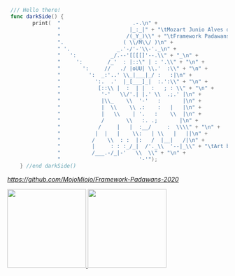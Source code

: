 ```swift
 /// Hello there!
 func darkSide() {
        print(  "                       .-.\n" +
                "                      |_:_|" + "\tMozart Junio Alves de Sousa\n" +
                "                     /(_Y_)\\" + "\tFramework Padawans  -  2020\n" +
                ".                   ( \\/M\\/ )\n" +
                " '.               _.'-/'-'\\-'._\n" +
                "   ':           _/.--'[[[[]'--.\\" + "_\n" +
                "     ':        /_'  : |::\" | : '.\\" + "\n" +
                "       ':     //   ./ |oUU| \\.'  :\\" + "\n" +
                "         ':  _:'..' \\_|___|_/ :   :|\n" +
                "           ':.  .'  |_[___]_|  :.':\\" + "\n" +
                "            [::\\ |  :  | |  :   ; : \\" + "\n" +
                "             '-'   \\/'.| |.' \\  .;.' |\n" +
                "             |\\_    \\  '-'   :       |\n" +
                "             |  \\    \\ .:    :   |   |\n" +
                "             |   \\    | '.   :    \\  |\n" +
                "             /       \\   :. .;       |\n" +
                "            /     |   |  :__/     :  \\\\" + "\n" +
                "           |  |   |    \\:   | \\   |   ||\n" +
                "          /    \\  : :  |:   /  |__|   /|\n" +
                "          |     : : :_/_|  /'._\\  '--|_\\" + "\tArt by Shanaka Dias - https://www.asciiart.eu/movies/star-wars" + "\n" +
                "          /___.-/_|-'   \\  \\" + "\n" +
                "                         '-'");
    } //end darkSide()
```
<i>https://github.com/MojoMiojo/Framework-Padawans-2020<i>
<div align="left">
    <a href="https://github.com/MojoMiojo">
        <img height="180em" src="https://github-readme-stats.vercel.app/api?username=MojoMiojo&count_private=true&include_all_commits=true&show_icons=true&theme=radical&hide=contribs&hide_border=false">
        <img height="180em" src="https://github-readme-stats.vercel.app/api/top-langs/?username=MojoMiojo&&hide_border=false&layout=compact&langs_count=6&theme=radical">
    </a>
</div>

<!--
<p align="left">
    <i>https://github.com/MojoMiojo/Framework-Padawans-2020<i>
    <br>
    <br>
    <img " src="https://github-readme-stats.vercel.app/api?username=MojoMiojo&count_private=true&show_icons=true&theme=radical&hide=contribs">
    &nbsp;
    <img " src="https://github-readme-stats.vercel.app/api/top-langs/?username=MojoMiojo&layout=compact&langs_count=6&theme=radical&card_width=250">
</p>


**MojoMiojo/MojoMiojo** is a ✨ _special_ ✨ repository because its `README.md` (this file) appears on your GitHub profile.

Here are some ideas to get you started:

- 🔭 I’m currently working on ...
- 🌱 I’m currently learning ...
- 👯 I’m looking to collaborate on ...
- 🤔 I’m looking for help with ...
- 💬 Ask me about ...
- 📫 How to reach me: ...
- 😄 Pronouns: ...
- ⚡ Fun fact: ...
-->
